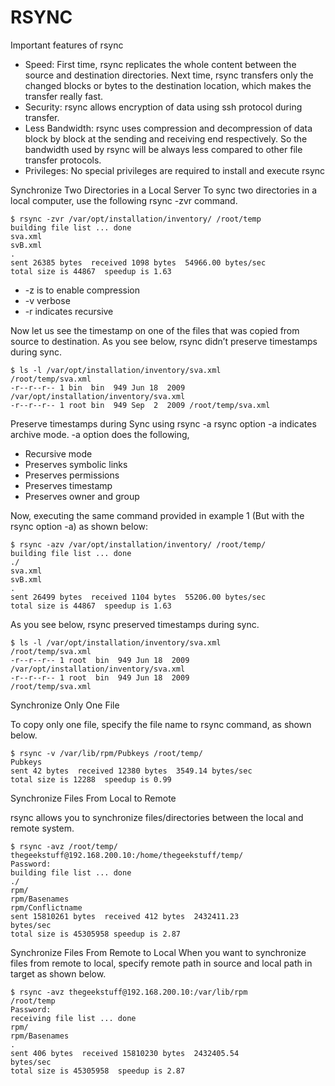# RSYNC

Important features of rsync

* Speed: First time, rsync replicates the whole content between the source and destination directories. Next time, rsync transfers only the changed blocks or bytes to the destination location, which makes the transfer really fast.
* Security: rsync allows encryption of data using ssh protocol during transfer.
* Less Bandwidth: rsync uses compression and decompression of data block by block at the sending and receiving end respectively. So the bandwidth used by rsync will be always less compared to other file transfer protocols.
* Privileges: No special privileges are required to install and execute rsync

Synchronize Two Directories in a Local Server To sync two directories in a local computer, use the following rsync -zvr command.

```text
$ rsync -zvr /var/opt/installation/inventory/ /root/temp
building file list ... done
sva.xml
svB.xml
.
sent 26385 bytes  received 1098 bytes  54966.00 bytes/sec
total size is 44867  speedup is 1.63
```

* -z is to enable compression
* -v verbose
* -r indicates recursive

Now let us see the timestamp on one of the files that was copied from source to destination. As you see below, rsync didn’t preserve timestamps during sync.

```text
$ ls -l /var/opt/installation/inventory/sva.xml
/root/temp/sva.xml
-r--r--r-- 1 bin  bin  949 Jun 18  2009
/var/opt/installation/inventory/sva.xml
-r--r--r-- 1 root bin  949 Sep  2  2009 /root/temp/sva.xml
```

Preserve timestamps during Sync using rsync -a rsync option -a indicates archive mode. -a option does the following,

* Recursive mode
* Preserves symbolic links
* Preserves permissions
* Preserves timestamp
* Preserves owner and group

Now, executing the same command provided in example 1 \(But with the rsync option -a\) as shown below:

```text
$ rsync -azv /var/opt/installation/inventory/ /root/temp/
building file list ... done
./
sva.xml
svB.xml
.
sent 26499 bytes  received 1104 bytes  55206.00 bytes/sec
total size is 44867  speedup is 1.63
```

As you see below, rsync preserved timestamps during sync.

```text
$ ls -l /var/opt/installation/inventory/sva.xml
/root/temp/sva.xml
-r--r--r-- 1 root  bin  949 Jun 18  2009
/var/opt/installation/inventory/sva.xml
-r--r--r-- 1 root  bin  949 Jun 18  2009
/root/temp/sva.xml
```

Synchronize Only One File

To copy only one file, specify the file name to rsync command, as shown below.

```text
$ rsync -v /var/lib/rpm/Pubkeys /root/temp/
Pubkeys
sent 42 bytes  received 12380 bytes  3549.14 bytes/sec
total size is 12288  speedup is 0.99
```

Synchronize Files From Local to Remote

rsync allows you to synchronize files/directories between the local and remote system.

```text
$ rsync -avz /root/temp/
thegeekstuff@192.168.200.10:/home/thegeekstuff/temp/
Password:
building file list ... done
./
rpm/
rpm/Basenames
rpm/Conflictname
sent 15810261 bytes  received 412 bytes  2432411.23
bytes/sec
total size is 45305958 speedup is 2.87
```

Synchronize Files From Remote to Local When you want to synchronize files from remote to local, specify remote path in source and local path in target as shown below.

```text
$ rsync -avz thegeekstuff@192.168.200.10:/var/lib/rpm
/root/temp
Password:
receiving file list ... done
rpm/
rpm/Basenames
.
sent 406 bytes  received 15810230 bytes  2432405.54
bytes/sec
total size is 45305958  speedup is 2.87
```

